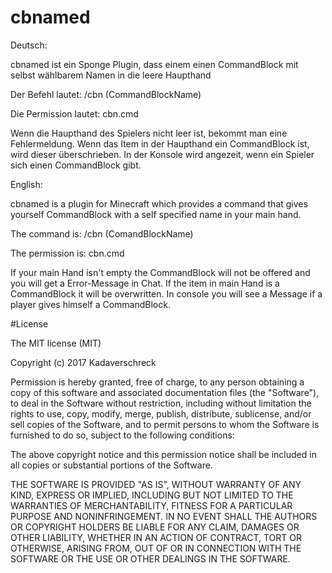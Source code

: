 # cbnamed

Deutsch:

cbnamed ist ein Sponge Plugin, dass einem einen CommandBlock mit selbst
wählbarem Namen in die leere Haupthand

Der Befehl lautet: /cbn (CommandBlockName)

Die Permission lautet: cbn.cmd

Wenn die Haupthand des Spielers nicht leer ist, bekommt man eine Fehlermeldung.
Wenn das Item in der Haupthand ein CommandBlock ist, wird dieser überschrieben.
In der Konsole wird angezeit, wenn ein Spieler sich einen CommandBlock gibt.


English:

cbnamed is a plugin for Minecraft which provides a command that gives yourself
CommandBlock with a self specified name in your main hand.

The command is: /cbn (ComandBlockName)

The permission is: cbn.cmd

If your main Hand isn't empty the CommandBlock will not be offered and you will get a Error-Message in Chat.
If the item in main Hand is a CommandBlock it will be overwritten.
In console you will see a Message if a player gives himself a CommandBlock.


#License

The MIT license (MIT)

Copyright (c) 2017 Kadaverschreck

Permission is hereby granted, free of charge, to any person obtaining a copy
of this software and associated documentation files (the "Software"), to deal
in the Software without restriction, including without limitation the rights
to use, copy, modify, merge, publish, distribute, sublicense, and/or sell
copies of the Software, and to permit persons to whom the Software is
furnished to do so, subject to the following conditions:

The above copyright notice and this permission notice shall be included in all
copies or substantial portions of the Software.

THE SOFTWARE IS PROVIDED "AS IS", WITHOUT WARRANTY OF ANY KIND, EXPRESS OR
IMPLIED, INCLUDING BUT NOT LIMITED TO THE WARRANTIES OF MERCHANTABILITY,
FITNESS FOR A PARTICULAR PURPOSE AND NONINFRINGEMENT. IN NO EVENT SHALL THE
AUTHORS OR COPYRIGHT HOLDERS BE LIABLE FOR ANY CLAIM, DAMAGES OR OTHER
LIABILITY, WHETHER IN AN ACTION OF CONTRACT, TORT OR OTHERWISE, ARISING FROM,
OUT OF OR IN CONNECTION WITH THE SOFTWARE OR THE USE OR OTHER DEALINGS IN THE
SOFTWARE.
